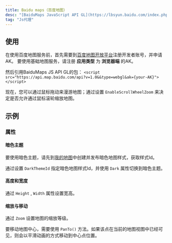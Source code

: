 ```yaml
---
title: Baidu maps（百度地图）
desc: "[BaiduMaps JavaScript API GL](https://lbsyun.baidu.com/index.php?title=jspopularGL)"
tag: "Js代理"
---
```


## 使用

在使用百度地图服务前，首先需要到[百度地图开放平台](https://lbs.baidu.com/index.php?title=jspopularGL/guide/getkey)注册开发者账号，并申请AK。
要使用基础地图服务，请注册 **应用类型** 为 **浏览器端** 的AK。
 
然后引用BaiduMaps JS API GL的包：
`<script src="https://api.map.baidu.com/api?v=1.0&&type=webgl&ak={your-AK}"></script>`

<app-alert type="info" content='需要将 **{your-AK}** 替换为您申请的AK。'></app-alert>

<masa-example file="Examples.components.baidumaps.Usage"></masa-example>

现在，您可以通过鼠标拖动来漫游地图；通过设置 `EnableScrollWheelZoom` 来决定是否允许通过鼠标滚轮缩放地图。


## 示例

### 属性

#### 暗色主题

要使用暗色主题，请先到[我的地图](https://lbsyun.baidu.com/apiconsole/custommap)中创建并发布暗色地图样式，获取样式Id。
 
通过设置 `DarkThemeId` 指定暗色地图样式Id，并使用 `Dark` 属性切换到暗色主题。

<masa-example file="Examples.components.baidumaps.Dark"></masa-example>

<app-alert type="info" content='创建并发布地图样式的开发者账户必须与申请AK的账户一致。'></app-alert>

#### 高度和宽度

通过 `Height` , `Width`  属性设置宽高。

<masa-example file="Examples.components.baidumaps.HeightAndWidth"></masa-example>

#### 缩放与移动

通过 `Zoom` 设置地图的缩放等级。
 
要移动地图中心，需要使用 `PanTo()` 方法。如果该点在当前的地图视图中已经可见，则会以平滑动画的方式移动到中心点位置。


<masa-example file="Examples.components.baidumaps.ZoomAndMove"></masa-example>

